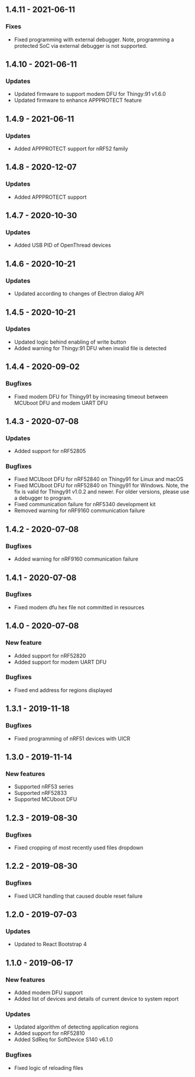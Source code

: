 ## 1.4.11 - 2021-06-11
### Fixes
* Fixed programming with external debugger.
Note, programming a protected SoC via external debugger is not supported.

## 1.4.10 - 2021-06-11
### Updates
* Updated firmware to support modem DFU for Thingy:91 v1.6.0
* Updated firmware to enhance APPPROTECT feature

## 1.4.9 - 2021-06-11
### Updates
* Added APPPROTECT support for nRF52 family

## 1.4.8 - 2020-12-07
### Updates
* Added APPPROTECT support

## 1.4.7 - 2020-10-30
### Updates
* Added USB PID of OpenThread devices

## 1.4.6 - 2020-10-21
### Updates
* Updated according to changes of Electron dialog API

## 1.4.5 - 2020-10-21
### Updates
* Updated logic behind enabling of write button
* Added warning for Thingy:91 DFU when invalid file is detected

## 1.4.4 - 2020-09-02
### Bugfixes
* Fixed modem DFU for Thingy91 by increasing timeout between MCUboot DFU and modem UART DFU

## 1.4.3 - 2020-07-08
### Updates
* Added support for nRF52805
### Bugfixes
* Fixed MCUboot DFU for nRF52840 on Thingy91 for Linux and macOS
* Fixed MCUboot DFU for nRF52840 on Thingy91 for Windows.
Note, the fix is valid for Thingy91 v1.0.2 and newer.
For older versions, please use a debugger to program.
* Fixed communication failure for nRF5340 development kit
* Removed warning for nRF9160 communication failure

## 1.4.2 - 2020-07-08
### Bugfixes
* Added warning for nRF9160 communication failure

## 1.4.1 - 2020-07-08
### Bugfixes
* Fixed modem dfu hex file not committed in resources

## 1.4.0 - 2020-07-08
### New feature
* Added support for nRF52820
* Added support for modem UART DFU

### Bugfixes
* Fixed end address for regions displayed

## 1.3.1 - 2019-11-18
### Bugfixes
* Fixed programming of nRF51 devices with UICR

## 1.3.0 - 2019-11-14
### New features
* Supported nRF53 series
* Supported nRF52833
* Supported MCUboot DFU

## 1.2.3 - 2019-08-30
### Bugfixes
* Fixed cropping of most recently used files dropdown

## 1.2.2 - 2019-08-30
### Bugfixes
* Fixed UICR handling that caused double reset failure

## 1.2.0 - 2019-07-03
### Updates
* Updated to React Bootstrap 4

## 1.1.0 - 2019-06-17
### New features
* Added modem DFU support
* Added list of devices and details of current device to system report
### Updates
* Updated algorithm of detecting application regions
* Added support for nRF52810
* Added SdReq for SoftDevice S140 v6.1.0
### Bugfixes
* Fixed logic of reloading files
